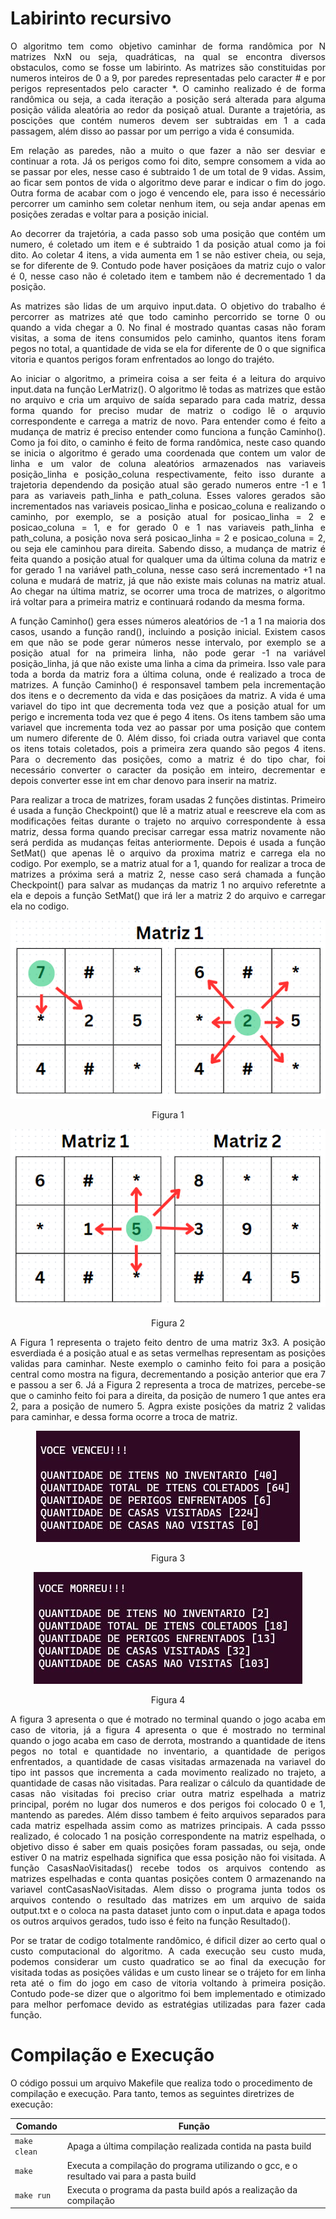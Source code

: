 # Labirinto recursivo

<p align="justify">
	O algoritmo tem como objetivo caminhar de forma randômica por N matrizes NxN ou seja, quadráticas, na qual se encontra diversos obstaculos, como se fosse um labirinto. As matrizes são constituidas por numeros inteiros de 0 a 9, por paredes representadas pelo caracter # e por perigos representados pelo caracter *. O caminho realizado é de forma randômica ou seja, a cada iteração a posição será alterada para alguma posição válida aleatória ao redor da posiçaõ atual. Durante a trajetória, as poscições que contém numeros devem ser subtraidas em 1 a cada passagem, além disso ao passar por um perrigo a vida é consumida.
</p>

<p align="justify">
	Em relação as paredes, não a muito o que fazer a não ser desviar e continuar a rota. Já os perigos como foi dito, sempre consomem a vida ao se passar por eles, nesse caso é subtraido 1 de um total de 9 vidas. Assim, ao ficar sem pontos de vida o algoritmo deve parar e indicar o fim do jogo. Outra forma de acabar com o jogo é vencendo ele, para isso é necessário percorrer um caminho sem coletar nenhum item, ou seja andar apenas em posições zeradas e voltar para a posição inicial.
</p>

<p align="justify">
	Ao decorrer da trajetória, a cada passo sob uma posição que contém um numero, é coletado um item e é subtraido 1 da posição atual como ja foi dito. Ao coletar 4 itens, a vida aumenta em 1 se não estiver cheia, ou seja, se for diferente de 9. Contudo pode haver posiçãoes da matriz cujo o valor é 0, nesse caso não é coletado item e tambem não é decrementado 1 da posição.
</p>

<p align="justify">
	As matrizes são lidas de um arquivo input.data. O objetivo do trabalho é percorrer as matrizes até que todo caminho percorrido se torne 0 ou quando a vida chegar a 0. No final é mostrado quantas casas não foram visitas, a soma de itens consumidos pelo caminho, quantos itens foram pegos no total, a quantidade de vida se ela for diferente de 0 o que significa vitoria e quantos perigos foram enfrentados ao longo do trajéto.
</p>

<p align="justify">
	Ao iniciar o algoritmo, a primeira coisa a ser feita é a leitura do arquivo input.data na função LerMatriz(). O algoritmo lê todas as matrizes que estão no arquivo e cria um arquivo de saída separado para cada matriz, dessa forma quando for preciso mudar de matriz o codigo lê o arquvio correspondente e carrega a matriz de novo. Para entender como é feito a mudança de matriz é preciso entender como funciona a função Caminho(). Como ja foi dito, o caminho é feito de forma randômica, neste caso quando se inicia o algoritmo é gerado uma coordenada que contem um valor de linha e um valor de coluna aleatórios armazenados nas variaveis posição_linha e posição_coluna respectivamente, feito isso durante a trajetoria dependendo da posição atual são gerado numeros entre -1 e 1 para as variaveis path_linha e path_coluna. Esses valores gerados são incrementados nas variaveis posicao_linha e posicao_coluna e realizando o caminho, por exemplo, se a posição atual for posicao_linha = 2 e posicao_coluna = 1, e for gerado 0 e 1 nas variaveis path_linha e path_coluna, a posição nova será posicao_linha = 2 e posicao_coluna = 2, ou seja ele caminhou para direita. Sabendo disso, a mudança de matriz é feita quando a posição atual for qualquer uma da última coluna da matriz e for gerado 1 na variável path_coluna, nesse caso será incrementado +1 na coluna e mudará de matriz, já que não existe mais colunas na matriz atual. Ao chegar na última matriz, se ocorrer uma troca de matrizes, o algoritmo irá voltar para a primeira matriz e continuará rodando da mesma forma.
</p>

<p align="justify">
	A função Caminho() gera esses números aleatórios de -1 a 1 na maioria dos casos, usando a função rand(), incluindo a posição inicial. Existem casos em que não se pode gerar números nesse intervalo, por exemplo se a posição atual for na primeira linha, não pode gerar -1 na variável posição_linha, já que não existe uma linha a cima da primeira. Isso vale para toda a borda da matriz fora a última coluna, onde é realizado a troca de matrizes. A função Caminho() é responsavel tambem pela incrementação dos itens e o decremento da vida e das posiçãoes da matriz. A vida é uma variavel do tipo int que decrementa toda vez que a posição atual for um perigo e incrementa toda vez que é pego 4 itens. Os itens tambem são uma variavel que incrementa toda vez ao passar por uma posição que contem um numero diferente de 0. Além disso, foi criada outra variavel que conta os itens totais coletados, pois a primeira zera quando são pegos 4 itens. Para o decremento das posições, como a matriz é do tipo char, foi necessário converter o caracter da posição em inteiro, decrementar e depois converter esse int em char denovo para inserir na matriz. 
</p>

<p align="justify">
	Para realizar a troca de matrizes, foram usadas 2 funções distintas. Primeiro é usada a função Checkpoint() que lê a matriz atual e reescreve ela com as modificações feitas durante o trajeto no arquivo correspondente à essa matriz, dessa forma quando precisar carregar essa matriz novamente não será perdida as mudanças feitas anteriormente. Depois é usada a função SetMat() que apenas lê o arquivo da proxima matriz e carrega ela no codigo. Por exemplo, se a matriz atual for a 1, quando for realizar a troca de matrizes a próxima será a matriz 2, nesse caso será chamada a função Checkpoint() para salvar as mudanças da matriz 1 no arquivo referetnte a ela e depois a função SetMat() que irá ler a matriz 2 do arquivo e carregar ela no codigo. 
</p>

<p align="center">
<img src="img/matriz.jpeg">
</p>

<p align="center">
	Figura 1	
</p>

<p align="center">
<img src="img/trocadematriz.jpeg">
</p>

<p align="center">
	Figura 2	
</p>

<p align="justify">
	A Figura 1 representa o trajeto feito dentro de uma matriz 3x3. A posição esverdiada é a posição atual e as setas vermelhas representam as posições validas para caminhar. Neste exemplo o caminho feito foi para a posição central como mostra na figura, decrementando a posição anterior que era 7 e passou a ser 6. Já a Figura 2 representa a troca de matrizes, percebe-se que o caminho feito foi para a direita, da posição de numero 1 que antes era 2, para a posição de numero 5. Agpra existe posições da matriz 2 validas para caminhar, e dessa forma ocorre a troca de matriz.
</p>

<p align="center">
<img src="img/Vitoria.JPG">
</p>

<p align="center">
	Figura 3	
</p>

<p align="center">
<img src="img/derrota.JPG">
</p>

<p align="center">
	Figura 4
</p>

<p align="justify">
	A figura 3 apresenta o que é motrado no terminal quando o jogo acaba em caso de vitoria, já a figura 4 apresenta o que é mostrado no terminal quando o jogo acaba em caso de derrota, mostrando a quantidade de itens pegos no total e quantidade no inventario, a quantidade de perigos enfrentados, a quantidade de casas visitadas armazenada na variavel do tipo int passos que incrementa a cada movimento realizado no trajeto, a quantidade de casas não visitadas. Para realizar o cálculo da quantidade de casas não visitadas foi preciso criar outra matriz espelhada a matriz principal, porém no lugar dos numeros e dos perigos foi colocado 0 e 1, mantendo as paredes. Além disso tambem é feito arquivos separados para cada matriz espelhada assim como as matrizes principais. A cada pssso realizado, é colocado 1 na posição correspondente na matriz espelhada, o objetivo disso é saber em quais posições foram passadas, ou seja, onde estiver 0 na matriz espelhada significa que essa posição não foi visitada. A função CasasNaoVisitadas() recebe todos os arquivos contendo as matrizes espelhadas e conta quantas posições contem 0 armazenando na variavel contCasasNaoVisitadas. Alem disso o programa junta todos os arquivos contendo o resultado das matrizes em um arquivo de saida output.txt e o coloca na pasta dataset junto com o input.data e apaga todos os outros arquivos gerados, tudo isso é feito na função Resultado().
</p>

<p align="justify">
	Por se tratar de codigo totalmente randômico, é dificil dizer ao certo qual o custo computacional do algoritmo. A cada execução seu custo muda, podemos considerar um custo quadratico se ao final da execução for visitada todas as posições válidas e um custo linear se o trájeto for em linha reta até o fim do jogo em caso de vitoria voltando à primeira posição. Contudo pode-se dizer que o algoritmo foi bem implementado e otimizado para melhor perfomace devido as estratégias utilizadas para fazer cada função.
</p>


# Compilação e Execução

O código possui um arquivo Makefile que realiza todo o procedimento de compilação e execução. Para tanto, temos as seguintes diretrizes de execução:


| Comando                |  Função                                                                                           |                     
| -----------------------| ------------------------------------------------------------------------------------------------- |
|  `make clean`          | Apaga a última compilação realizada contida na pasta build                                        |
|  `make`                | Executa a compilação do programa utilizando o gcc, e o resultado vai para a pasta build           |
|  `make run`            | Executa o programa da pasta build após a realização da compilação                                 |
